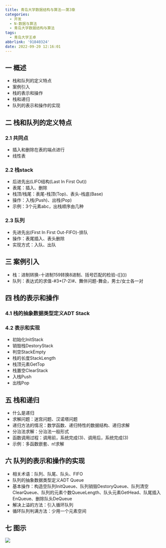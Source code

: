 ```yaml
---
title: 青岛大学数据结构与算法——第3章
categories:
  - 开发
  - N-数据与算法
  - 青岛大学数据结构与算法
tags:
  - 青岛大学王卓
abbrlink: '91840324'
date: 2022-09-20 12:16:01
---
```

## 一 概述

* 栈和队列的定义特点
* 案例引入
* 栈的表示和操作
* 栈和递归
* 队列的表示和操作的实现

<!--more-->

## 二 栈和队列的定义特点

### 2.1 共同点

* 插入和删除在表的端点进行
* 线性表

### 2.2 栈stack

* 后进先出(LIFO结构(Last In First Out))
* 表尾：插入、删除
* 栈顶/栈尾：表尾-栈顶(Top)、表头-栈底(Base)
* 操作：入栈(Push)、出栈(Pop)
* 示例：3个元素abc，出栈顺序由几种

### 2.3 队列

* 先进先出(First In First Out-FIFO)-排队
* 操作：表尾插入、表头删除
* 实现方式：入队、出队

## 三 案例引入

* 栈：进制转换-十进制159转换8进制、括号匹配的检验-(\[]())
* 队列：表达式的求值-#3*(7-2)#、舞伴问题-舞会，男士/女士各一对

## 四 栈的表示和操作

### 4.1 栈的抽象数据类型定义ADT Stack

### 4.2 表示和实现

* 初始化InitStack
* 销毁栈DestoryStack
* 判空StackEmpty
* 栈的长度StackLength
* 栈顶元素GetTop
* 栈置空ClearStack
* 入栈Push
* 出栈Pop

## 五 栈和递归

* 什么是递归
* 求解问题：迷宫问题、汉诺塔问题
* 递归方法的情况：数学函数、递归特性的数据结构、递归求解
* 分治法求解：分治法一般形式
* 函数调用过程：调用前，系统完成(3)、调用后，系统完成(3)
* 示例：多函数嵌套、n!求解

## 六 队列的表示和操作的实现

* 相关术语：队列、队尾、队头、FIFO
* 队列的抽象数据类型定义ADT Queue
* 基本操作：构造空队列InitQueue、队列销毁DestoryQueue、队列清空ClearQueue、队列的元素个数QueueLength、队头元素GetHead、队尾插入EnQueue、删除队头DeQueue
* 解决上溢的方法：引入循环队列
* 循环队列判满方法：少用一个元素空间

## 七 图示

![][1]

[1]:https://cdn.staticaly.com/gh/PGzxc/CDN/master/blog-data-struct-basic/data-struct-chapter-3.png